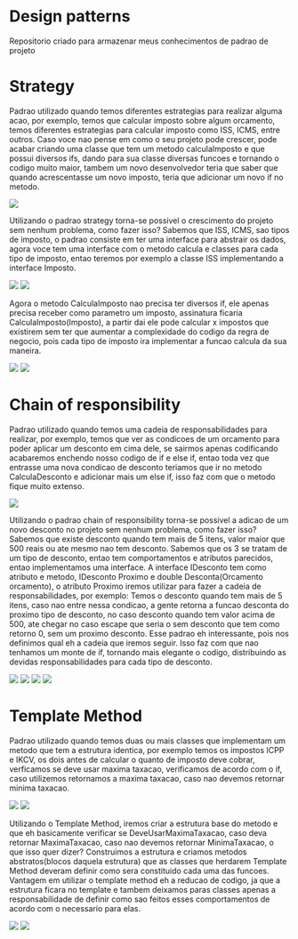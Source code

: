 # Design patterns
 Repositorio criado para armazenar meus conhecimentos de padrao de projeto
 
 # Strategy
 
<p>Padrao utilizado quando temos diferentes estrategias para realizar alguma acao, por exemplo, temos que calcular imposto sobre algum orcamento, temos diferentes estrategias para calcular imposto como ISS, ICMS, entre outros. Caso voce nao pense em como o seu projeto pode crescer, pode acabar criando uma classe que tem um metodo calculaImposto e que possui diversos ifs, dando para sua classe diversas funcoes e tornando o codigo muito maior, tambem um novo desenvolvedor teria que saber que quando acrescentasse um novo imposto, teria que adicionar um novo if no metodo.</p> 
<img src="images/0.PNG"/>
<p>Utilizando o padrao strategy torna-se possivel o crescimento do projeto sem nenhum problema, como fazer isso? Sabemos que ISS, ICMS, sao tipos de imposto, o padrao consiste em ter uma interface para abstrair os dados, agora voce tem uma interface com o metodo calcula e classes para cada tipo de imposto, entao teremos por exemplo a classe ISS implementando a interface Imposto.</p> 
<img src="images/1.PNG"/>
<img src="images/2.PNG"/>
<p>Agora o metodo CalculaImposto nao precisa ter diversos if, ele apenas precisa receber como parametro um imposto, assinatura ficaria CalculaImposto(Imposto), a partir dai ele pode calcular x impostos que existirem sem ter que aumentar a complexidade do codigo da regra de negocio, pois cada tipo de imposto ira implementar a funcao calcula da sua maneira.</p>
<img src="images/3.PNG"/>
<img src="images/4.PNG"/>

# Chain of responsibility
<p> Padrao utilizado quando temos uma cadeia de responsabilidades para realizar, por exemplo, temos que ver as condicoes de um orcamento para poder aplicar um desconto em cima dele, se sairmos apenas codificando acabaremos enchendo nosso codigo de if e else if, entao toda vez que entrasse uma nova condicao de desconto teriamos que ir no metodo CalculaDesconto e adicionar mais um else if, isso faz com que o metodo fique muito extenso.</p> 
<img src="images/5.PNG"/>
<p>Utilizando o padrao chain of responsibility torna-se possivel a adicao de um novo desconto no projeto sem nenhum problema, como fazer isso? Sabemos que existe desconto quando tem mais de 5 itens, valor maior que 500 reais ou ate mesmo nao tem desconto. Sabemos que os 3 se tratam de um tipo de desconto, entao tem comportamentos e atributos parecidos, entao implementamos uma interface. A interface IDesconto tem como atributo e metodo, IDesconto Proximo e double Desconta(Orcamento orcamento), o atributo Proximo iremos utilizar para fazer a cadeia de responsabilidades, por exemplo: Temos o desconto quando tem mais de 5 itens, caso nao entre nessa condicao, a gente retorna a funcao desconta do proximo tipo de desconto, no caso desconto quando tem valor acima de 500, ate chegar no caso escape que seria o sem desconto que tem como retorno 0, sem um proximo desconto. Esse padrao eh interessante, pois nos definimos qual eh a cadeia que iremos seguir. Isso faz com que nao tenhamos um monte de if, tornando mais elegante o codigo, distribuindo as devidas responsabilidades para cada tipo de desconto.</p> 
<img src="images/6.PNG"/>
<img src="images/7.PNG"/>
<img src="images/8.PNG"/>
<img src="images/9.PNG"/>

# Template Method

<p>Padrao utilizado quando temos duas ou mais classes que implementam um metodo que tem a estrutura identica, por exemplo temos os impostos ICPP e IKCV, os dois antes de calcular o quanto de imposto deve cobrar, verficamos se deve usar maxima taxacao, verificamos de acordo com o if, caso utilizemos retornamos a maxima taxacao, caso nao devemos retornar minima taxacao.</p> 
<img src="images/10.PNG"/>
<img src="images/11.PNG"/>
<p>Utilizando o Template Method, iremos criar a estrutura base do metodo e que eh basicamente verificar se DeveUsarMaximaTaxacao, caso deva retornar MaximaTaxacao, caso nao devemos retornar MinimaTaxacao, o que isso quer dizer? Construimos a estrutura e criamos metodos abstratos(blocos daquela estrutura) que as classes que herdarem Template Method deveram definir como sera constituido cada uma das funcoes. Vantagem em utilizar o template method eh a reducao de codigo, ja que a estrutura ficara no template e tambem deixamos paras classes apenas a responsabilidade de definir como sao feitos esses comportamentos de acordo com o necessario para elas.</p> 
<img src="images/12.PNG"/>
<img src="images/13.PNG"/>

 
 
